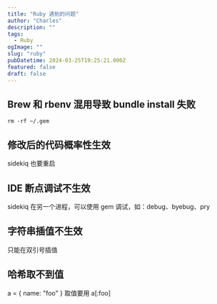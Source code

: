 ```yaml
---
title: "Ruby 遇到的问题"
author: "Charles"
description: ""
tags:
  - Ruby
ogImage: ""
slug: "ruby"
pubDatetime: 2024-03-25T19:25:21.000Z
featured: false
draft: false
---
```


## Brew 和 rbenv 混用导致 bundle install 失败
```
rm -rf ~/.gem
```

## 修改后的代码概率性生效
sidekiq 也要重启

## IDE 断点调试不生效
sidekiq 在另一个进程，可以使用 gem 调试，如：debug、byebug、pry

## 字符串插值不生效
只能在双引号插值

## 哈希取不到值
a = { name: "foo" } 取值要用 a[:foo]
